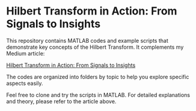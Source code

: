 # Hilbert Transform in Action: From Signals to Insights

This repository contains MATLAB codes and example scripts that demonstrate key concepts of the Hilbert Transform. It complements my Medium article:

[Hilbert Transform in Action: From Signals to Insights](https://medium.com/@RaghavKrishna25/hilbert-transform-in-action-from-signals-to-insights-206edb017f2f)

The codes are organized into folders by topic to help you explore specific aspects easily.

Feel free to clone and try the scripts in MATLAB.
For detailed explanations and theory, please refer to the article above.
